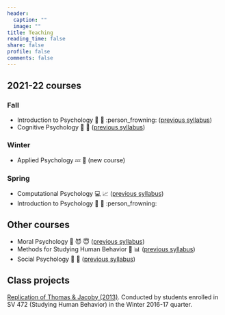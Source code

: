 ```yaml
---
header:
  caption: ""
  image: ""
title: Teaching
reading_time: false
share: false
profile: false
comments: false
---
```


## 2021-22 courses

### Fall

* Introduction to Psychology :baby: :rat: :person_frowning:  ([previous syllabus](/files/syllabi/intro_spring21.pdf))
* Cognitive Psychology :thought_balloon: :eyes: ([previous syllabus](/files/syllabi/cogpsych_fall20.pdf))

### Winter

* Applied Psychology :zzz: :memo: (new course)

### Spring

* Computational Psychology :computer: :chart_with_upwards_trend: ([previous syllabus](/files/syllabi/cogpsych_fall20.pdf))
* Introduction to Psychology :baby: :rat: :person_frowning:

## Other courses

* Moral Psychology :train: :smiling_imp: :innocent: ([previous syllabus](/files/syllabi/moralpsych_winter20.pdf))
* Methods for Studying Human Behavior :notebook: :bar_chart: ([previous syllabus](/files/syllabi/methods_spring21.pdf))
* Social Psychology :couple: :two_women_holding_hands: ([previous syllabus](/files/syllabi/socialpsych_spring19.pdf))

## Class projects

[Replication of Thomas & Jacoby (2013)](http://osf.io/hsve8). Conducted by students enrolled in SV 472 (Studying Human Behavior) in the Winter 2016-17 quarter.
